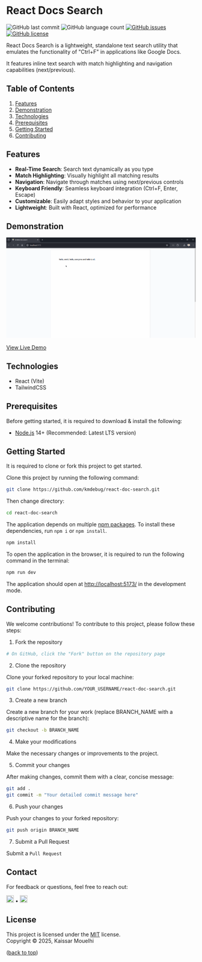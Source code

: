 # React Docs Search

![GitHub last commit](https://img.shields.io/github/last-commit/kmdebug/react-doc-search)
![GitHub language count](https://img.shields.io/github/languages/count/kmdebug/react-doc-search)
[![GitHub issues](https://img.shields.io/github/issues/kmdebug/react-doc-search)](https://github.com/kmdebug/react-doc-search/issues)
[![GitHub license](https://img.shields.io/github/license/kmdebug/react-doc-search)](https://github.com/kmdebug/react-doc-search/blob/master/LICENSE)

React Docs Search is a lightweight, standalone text search utility that emulates the functionality of "Ctrl+F" in applications like Google Docs.

It features inline text search with match highlighting and navigation capabilities (next/previous).

## Table of Contents

1. [Features](#features)
2. [Demonstration](#demonstration)
3. [Technologies](#technologies)
4. [Prerequisites](#prerequisites)
5. [Getting Started](#getting-started)
6. [Contributing](#contributing)

## Features

- **Real-Time Search**: Search text dynamically as you type
- **Match Highlighting**: Visually highlight all matching results
- **Navigation**: Navigate through matches using next/previous controls
- **Keyboard Friendly**: Seamless keyboard integration (Ctrl+F, Enter, Escape)
- **Customizable**: Easily adapt styles and behavior to your application
- **Lightweight**: Built with React, optimized for performance

## Demonstration

![React Document Search Demo](https://github.com/kmdebug/react-doc-search/blob/master/demo.gif)

[View Live Demo](https://react-doc-search.vercel.app/)

## Technologies

- React (Vite)
- TailwindCSS

## Prerequisites

Before getting started, it is required to download & install the following:

- [Node.js](https://nodejs.org/en/download/) 14+ (Recommended: Latest LTS version)

## Getting Started

It is required to clone or fork this project to get started.

Clone this project by running the following command:

```bash
git clone https://github.com/kmdebug/react-doc-search.git
```

Then change directory:

```bash
cd react-doc-search
```

The application depends on multiple [npm packages](https://www.npmjs.com/). To install these dependencies, run `npm i` or `npm install`.

```bash
npm install
```

To open the application in the browser, it is required to run the following command in the terminal:

```bash
npm run dev
```

The application should open at [http://localhost:5173/](http://localhost:5173/) in the development mode.

## Contributing

We welcome contributions! To contribute to this project, please follow these steps:

1. Fork the repository

```bash
# On GitHub, click the "Fork" button on the repository page
```

2. Clone the repository

Clone your forked repository to your local machine:

```bash
git clone https://github.com/YOUR_USERNAME/react-doc-search.git
```

3. Create a new branch

Create a new branch for your work (replace BRANCH_NAME with a descriptive name for the branch):

```bash
git checkout -b BRANCH_NAME
```

4. Make your modifications

Make the necessary changes or improvements to the project.

5. Commit your changes

After making changes, commit them with a clear, concise message:

```bash
git add .
git commit -m "Your detailed commit message here"
```

6. Push your changes

Push your changes to your forked repository:

```bash
git push origin BRANCH_NAME
```

7. Submit a Pull Request

Submit a `Pull Request`

## Contact

For feedback or questions, feel free to reach out:

<p align="left"> 
 <a href="https://github.com/kmdebug" target="_blank" rel="noreferrer"><img src="https://raw.githubusercontent.com/danielcranney/readme-generator/main/public/icons/socials/github-dark.svg" width="20" height="20" /></a> •
 <a href="https://www.linkedin.com/in/kaissar-mouelhi/" target="_blank" rel="noreferrer"><img src="https://raw.githubusercontent.com/danielcranney/readme-generator/main/public/icons/socials/linkedin.svg" width="20" height="20" /></a>
</p>

## License

This project is licensed under the [MIT](https://choosealicense.com/licenses/mit/) license. <br/> Copyright © 2025, Kaissar Mouelhi

([back to top](#features))
